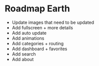 # Roadmap Earth

- Update images that need to be updated
- Add fullscreen + more details
- Add auto update
- Add animations
- Add categories + routing
- Add dashboard + favorites
- Add search
- Add about
